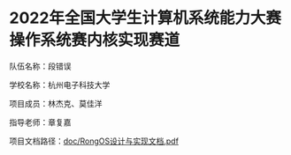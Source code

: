 # 2022年全国大学生计算机系统能力大赛操作系统赛内核实现赛道

队伍名称：段错误 

学校名称：杭州电子科技大学

项目成员：林杰克、莫佳洋

指导老师：章复嘉

项目文档路径：[doc/RongOS设计与实现文档.pdf](https://github.com/jklinCN/oskernel2022/blob/master/doc/RongOS%E8%AE%BE%E8%AE%A1%E4%B8%8E%E5%AE%9E%E7%8E%B0%E6%96%87%E6%A1%A3.pdf)
